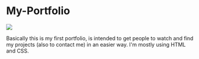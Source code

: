 # My-Portfolio
![](https://img.shields.io/badge/My%20Portfolio-developing-ff69b5)

Basically this is my first portfolio, is intended to get people to watch and find my projects (also to contact me) in an easier way. I'm mostly using HTML and CSS.
